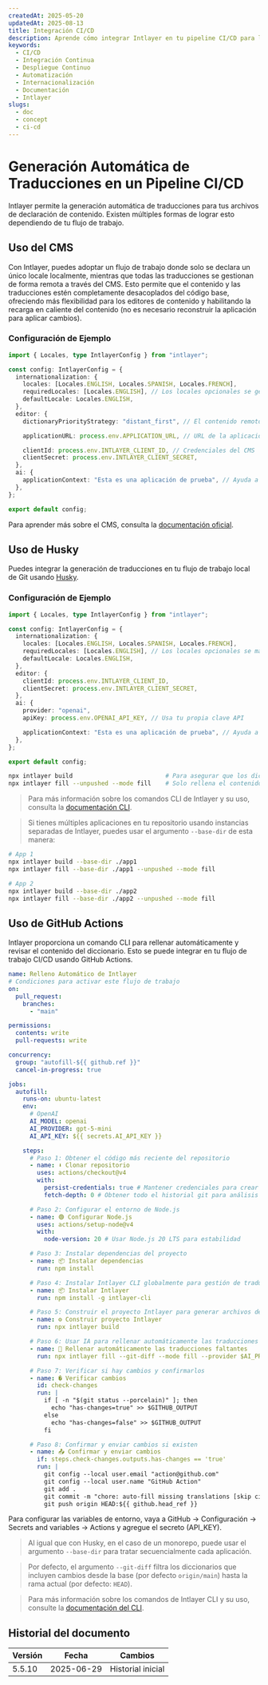 ```yaml
---
createdAt: 2025-05-20
updatedAt: 2025-08-13
title: Integración CI/CD
description: Aprende cómo integrar Intlayer en tu pipeline CI/CD para la gestión y despliegue automatizado de contenido.
keywords:
  - CI/CD
  - Integración Continua
  - Despliegue Continuo
  - Automatización
  - Internacionalización
  - Documentación
  - Intlayer
slugs:
  - doc
  - concept
  - ci-cd
---
```


# Generación Automática de Traducciones en un Pipeline CI/CD

Intlayer permite la generación automática de traducciones para tus archivos de declaración de contenido. Existen múltiples formas de lograr esto dependiendo de tu flujo de trabajo.

## Uso del CMS

Con Intlayer, puedes adoptar un flujo de trabajo donde solo se declara un único locale localmente, mientras que todas las traducciones se gestionan de forma remota a través del CMS. Esto permite que el contenido y las traducciones estén completamente desacoplados del código base, ofreciendo más flexibilidad para los editores de contenido y habilitando la recarga en caliente del contenido (no es necesario reconstruir la aplicación para aplicar cambios).

### Configuración de Ejemplo

```ts fileName="intlayer.config.ts"
import { Locales, type IntlayerConfig } from "intlayer";

const config: IntlayerConfig = {
  internationalization: {
    locales: [Locales.ENGLISH, Locales.SPANISH, Locales.FRENCH],
    requiredLocales: [Locales.ENGLISH], // Los locales opcionales se gestionarán de forma remota
    defaultLocale: Locales.ENGLISH,
  },
  editor: {
    dictionaryPriorityStrategy: "distant_first", // El contenido remoto tiene prioridad

    applicationURL: process.env.APPLICATION_URL, // URL de la aplicación usada por el CMS

    clientId: process.env.INTLAYER_CLIENT_ID, // Credenciales del CMS
    clientSecret: process.env.INTLAYER_CLIENT_SECRET,
  },
  ai: {
    applicationContext: "Esta es una aplicación de prueba", // Ayuda a asegurar una generación consistente de traducciones
  },
};

export default config;
```

Para aprender más sobre el CMS, consulta la [documentación oficial](https://github.com/aymericzip/intlayer/blob/main/docs/docs/es/intlayer_CMS.md).

## Uso de Husky

Puedes integrar la generación de traducciones en tu flujo de trabajo local de Git usando [Husky](https://typicode.github.io/husky/).

### Configuración de Ejemplo

```ts fileName="intlayer.config.ts"
import { Locales, type IntlayerConfig } from "intlayer";

const config: IntlayerConfig = {
  internationalization: {
    locales: [Locales.ENGLISH, Locales.SPANISH, Locales.FRENCH],
    requiredLocales: [Locales.ENGLISH], // Los locales opcionales se manejan de forma remota
    defaultLocale: Locales.ENGLISH,
  },
  editor: {
    clientId: process.env.INTLAYER_CLIENT_ID,
    clientSecret: process.env.INTLAYER_CLIENT_SECRET,
  },
  ai: {
    provider: "openai",
    apiKey: process.env.OPENAI_API_KEY, // Usa tu propia clave API

    applicationContext: "Esta es una aplicación de prueba", // Ayuda a asegurar una generación consistente de traducciones
  },
};

export default config;
```

```bash fileName=".husky/pre-push"
npx intlayer build                          # Para asegurar que los diccionarios estén actualizados
npx intlayer fill --unpushed --mode fill    # Solo rellena el contenido faltante, no actualiza los existentes
```

> Para más información sobre los comandos CLI de Intlayer y su uso, consulta la [documentación CLI](https://github.com/aymericzip/intlayer/blob/main/docs/docs/es/intlayer_cli.md).

> Si tienes múltiples aplicaciones en tu repositorio usando instancias separadas de Intlayer, puedes usar el argumento `--base-dir` de esta manera:

```bash fileName=".husky/pre-push"
# App 1
npx intlayer build --base-dir ./app1
npx intlayer fill --base-dir ./app1 --unpushed --mode fill

# App 2
npx intlayer build --base-dir ./app2
npx intlayer fill --base-dir ./app2 --unpushed --mode fill
```

## Uso de GitHub Actions

Intlayer proporciona un comando CLI para rellenar automáticamente y revisar el contenido del diccionario. Esto se puede integrar en tu flujo de trabajo CI/CD usando GitHub Actions.

```yaml fileName=".github/workflows/intlayer-translate.yml"
name: Relleno Automático de Intlayer
# Condiciones para activar este flujo de trabajo
on:
  pull_request:
    branches:
      - "main"

permissions:
  contents: write
  pull-requests: write

concurrency:
  group: "autofill-${{ github.ref }}"
  cancel-in-progress: true

jobs:
  autofill:
    runs-on: ubuntu-latest
    env:
      # OpenAI
      AI_MODEL: openai
      AI_PROVIDER: gpt-5-mini
      AI_API_KEY: ${{ secrets.AI_API_KEY }}

    steps:
      # Paso 1: Obtener el código más reciente del repositorio
      - name: ⬇️ Clonar repositorio
        uses: actions/checkout@v4
        with:
          persist-credentials: true # Mantener credenciales para crear PRs
          fetch-depth: 0 # Obtener todo el historial git para análisis de diferencias

      # Paso 2: Configurar el entorno de Node.js
      - name: 🟢 Configurar Node.js
        uses: actions/setup-node@v4
        with:
          node-version: 20 # Usar Node.js 20 LTS para estabilidad

      # Paso 3: Instalar dependencias del proyecto
      - name: 📦 Instalar dependencias
        run: npm install

      # Paso 4: Instalar Intlayer CLI globalmente para gestión de traducciones
      - name: 📦 Instalar Intlayer
        run: npm install -g intlayer-cli

      # Paso 5: Construir el proyecto Intlayer para generar archivos de traducción
      - name: ⚙️ Construir proyecto Intlayer
        run: npx intlayer build

      # Paso 6: Usar IA para rellenar automáticamente las traducciones faltantes
      - name: 🤖 Rellenar automáticamente las traducciones faltantes
        run: npx intlayer fill --git-diff --mode fill --provider $AI_PROVIDER --model $AI_MODEL --api-key $AI_API_KEY

      # Paso 7: Verificar si hay cambios y confirmarlos
      - name: � Verificar cambios
        id: check-changes
        run: |
          if [ -n "$(git status --porcelain)" ]; then
            echo "has-changes=true" >> $GITHUB_OUTPUT
          else
            echo "has-changes=false" >> $GITHUB_OUTPUT
          fi

      # Paso 8: Confirmar y enviar cambios si existen
      - name: 📤 Confirmar y enviar cambios
        if: steps.check-changes.outputs.has-changes == 'true'
        run: |
          git config --local user.email "action@github.com"
          git config --local user.name "GitHub Action"
          git add .
          git commit -m "chore: auto-fill missing translations [skip ci]"
          git push origin HEAD:${{ github.head_ref }}
```

Para configurar las variables de entorno, vaya a GitHub → Configuración → Secrets and variables → Actions y agregue el secreto (API_KEY).

> Al igual que con Husky, en el caso de un monorepo, puede usar el argumento `--base-dir` para tratar secuencialmente cada aplicación.

> Por defecto, el argumento `--git-diff` filtra los diccionarios que incluyen cambios desde la base (por defecto `origin/main`) hasta la rama actual (por defecto: `HEAD`).

> Para más información sobre los comandos de Intlayer CLI y su uso, consulte la [documentación del CLI](https://github.com/aymericzip/intlayer/blob/main/docs/docs/es/intlayer_cli.md).

## Historial del documento

| Versión | Fecha      | Cambios           |
| ------- | ---------- | ----------------- |
| 5.5.10  | 2025-06-29 | Historial inicial |
